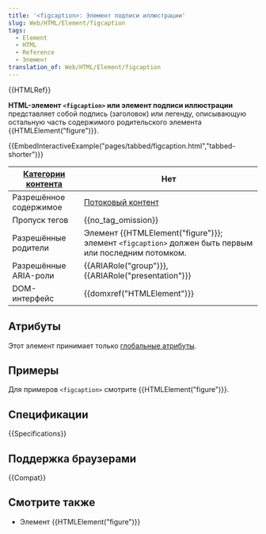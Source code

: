 ```yaml
---
title: '<figcaption>: Элемент подписи иллюстрации'
slug: Web/HTML/Element/figcaption
tags:
  - Element
  - HTML
  - Reference
  - Элемент
translation_of: Web/HTML/Element/figcaption
---
```

{{HTMLRef}}

**HTML-элемент `<figcaption>` или элемент подписи иллюстрации** представляет собой подпись (заголовок) или легенду, описывающую остальную часть содержимого родительского элемента {{HTMLElement("figure")}}.

{{EmbedInteractiveExample("pages/tabbed/figcaption.html","tabbed-shorter")}}

| [Категории контента](/ru/docs/Web/Guide/HTML/Content_categories) | Нет                                                                                                         |
| ---------------------------------------------------------------- | ----------------------------------------------------------------------------------------------------------- |
| Разрешённое содержимое                                           | [Потоковый контент](/ru/docs/Web/Guide/HTML/Content_categories#Потоковый_контент)                           |
| Пропуск тегов                                                    | {{no_tag_omission}}                                                                                    |
| Разрешённые родители                                             | Элемент {{HTMLElement("figure")}}; элемент `<figcaption>` должен быть первым или последним потомком. |
| Разрешённые ARIA-роли                                            | {{ARIARole("group")}}, {{ARIARole("presentation")}}                                          |
| DOM-интерфейс                                                    | {{domxref("HTMLElement")}}                                                                        |

## Атрибуты

Этот элемент принимает только [глобальные атрибуты](/ru/docs/Web/HTML/Общие_атрибуты).

## Примеры

Для примеров `<figcaption>` смотрите {{HTMLElement("figure")}}.

## Спецификации

{{Specifications}}

## Поддержка браузерами

{{Compat}}

## Смотрите также

- Элемент {{HTMLElement("figure")}}

